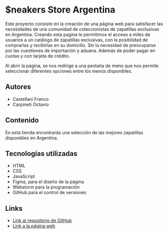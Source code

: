 # $neakers Store Argentina

Este proyecto consiste en la creación de una página web para satisfacer las necesidades de una comunidad de coleccionistas de zapatillas exclusivas en Argentina.
Creando esta pagina le permitimos el acceso a miles de usuarios a un catálogo de zapatillas exclusivas, con la posibilidad de comprarlas y recibirlas en su domicilio.
Sin la necesidad de preocuparse por las cuestiones de importación y aduana. Además de poder pagar en cuotas y con tarjeta de crédito. 

Al abrir la página, se nos redirige a una pestaña de menú que nos permite seleccionar diferentes opciones entre los menús disponibles.

## Autores

- Castellani Franco
- Carpineti Octavio

## Contenido

En esta tienda encontrarás una selección de las mejores zapatillas disponibles en Argentina.

## Tecnologías utilizadas

- HTML
- CSS
- JavaScript
- Figma, para el diseño de la página
- Webstorm para la programación
- GitHub para el control de versiones

## Links

- [Link al repositorio de GitHub](https://github.com/UCC-LabCompu2/proyecto2023-carpineti-castellani)
- [Link a la página web](https://github.com/UCC-LabCompu2/proyecto2023-carpineti-castellani/deployments/activity_log?environment=github-pages)
